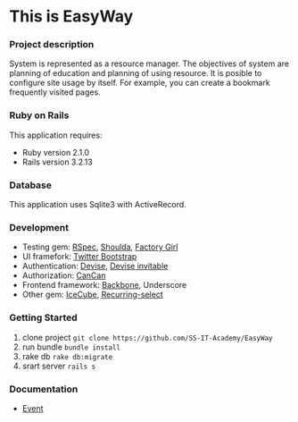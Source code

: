 # This is EasyWay

### Project description

System is represented as a resource manager.
The objectives of system are planning of education and planning of using resource.
It is posible to configure site usage by itself.
For example, you can create a bookmark frequently visited pages.

### Ruby on Rails

This application requires:

* Ruby version 2.1.0
* Rails version 3.2.13

### Database

This application uses Sqlite3 with ActiveRecord.

### Development

* Testing gem: [RSpec](https://github.com/rspec/rspec-core), [Shoulda](https://github.com/thoughtbot/shoulda), [Factory Girl](https://github.com/thoughtbot/factory_girl)
* UI framefork: [Twitter Bootstrap](https://github.com/seyhunak/twitter-bootstrap-rails)
* Authentication: [Devise](https://github.com/plataformatec/devise), [Devise invitable](https://github.com/scambra/devise_invitable)
* Authorization: [CanCan](https://github.com/ryanb/cancan)
* Frontend framework: [Backbone](https://github.com/codebrew/backbone-rails), Underscore
* Other gem: [IceCube](https://github.com/seejohnrun/ice_cube), [Recurring-select](https://github.com/GetJobber/recurring_select)

### Getting Started

1. clone project `git clone https://github.com/SS-IT-Academy/EasyWay`
2. run bundle `bundle install`
3. rake db `rake db:migrate`
4. srart server `rails s`

### Documentation

* [Event](https://github.com/SS-IT-Academy/EasyWay/wiki/About-Event)
